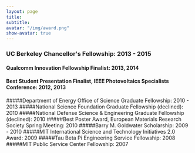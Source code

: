 ```yaml
---
layout: page
title: 
subtitle:
avatar: "/img/award.png"
show-avatar: true
---
```


### UC Berkeley Chancellor's Fellowship: 2013 - 2015

#### Qualcomm Innovation Fellowship Finalist: 2013, 2014
#### Best Student Presentation Finalist, IEEE Photovoltaics Specialists Conference: 2012, 2013
#####Department of Energy Office of Science Graduate Fellowship: 2010 - 2013
#####National Science Foundation Graduate Fellowship (declined): 2010
#####National Defense Science & Engineering Graduate Fellowship (declined): 2010
#####Best Poster Award, European Materials Research Society Spring Meeting: 2010
#####Barry M. Goldwater Scholarship: 2009 - 2010
#####MIT International Science and Technology Initiatives 2.0 Award: 2009
#####Tau Beta Pi Engineering Service Fellowship: 2008
#####MIT Public Service Center Fellowship: 2007

	